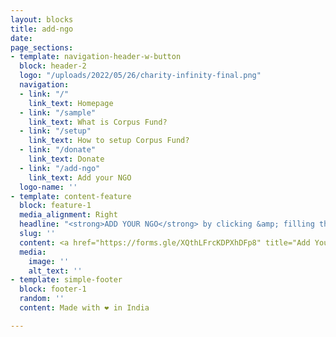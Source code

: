 ```yaml
---
layout: blocks
title: add-ngo
date: 
page_sections:
- template: navigation-header-w-button
  block: header-2
  logo: "/uploads/2022/05/26/charity-infinity-final.png"
  navigation:
  - link: "/"
    link_text: Homepage
  - link: "/sample"
    link_text: What is Corpus Fund?
  - link: "/setup"
    link_text: How to setup Corpus Fund?
  - link: "/donate"
    link_text: Donate
  - link: "/add-ngo"
    link_text: Add your NGO
  logo-name: ''
- template: content-feature
  block: feature-1
  media_alignment: Right
  headline: "<strong>ADD YOUR NGO</strong> by clicking &amp; filling the below form"
  slug: ''
  content: <a href="https://forms.gle/XQthLFrcKDPXhDFp8" title="Add Your Ngo-form"><button style="background-color:lightpink; padding:10px; border:0px; border-radius:10px;" onMouseOver="this.style.cursor='pointer'"><h4>Add Your NGO</h4></button></a>
  media:
    image: ''
    alt_text: ''
- template: simple-footer
  block: footer-1
  random: ''
  content: Made with ❤︎ in India

---
```

